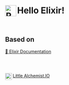 # Hello Elixir! <img align="left" alt="Ruby" width="36px" src="https://hexdocs.pm/elixir/assets/logo.png" />
<br />

## Based on

[:closed_book: Elixir Documentation ](https://elixir-lang.org/getting-started/introduction.html)

<br />
<br />

[<img align="left" alt="little alchemist.io youtube channel" width="22px" src="https://yt3.ggpht.com/a/AATXAJwb-0jyBBDM-hPFu1a0wnczyg9eFMUgQEpp627q=s100-c-k-c0xffffffff-no-rj-mo" /> Little Alchemist.IO](https://www.youtube.com/channel/UCzSjVNydX-fmcesMH8ry2HQ)
